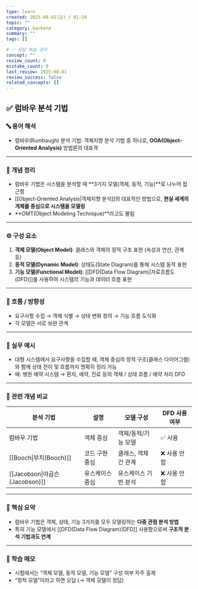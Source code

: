 ```yaml
---
type: learn
created: 2025-08-01(금) / 01:34
topic: ""
category: backend
summary: ""
tags: []

# ✅ 오답 복습 관리
concept: ""
review_count: 0
mistake_count: 0
last_review: 2025-08-01
review_success: false
related_concepts: []
---
```

## ✅ 럼바우 분석 기법

### 🔤 용어 해석
- 럼바우(Rumbaugh) 분석 기법: 객체지향 분석 기법 중 하나로, **OOA(Object-Oriented Analysis)** 방법론의 대표격

---

### 📌 개념 정리
- 럼바우 기법은 시스템을 분석할 때 **3가지 모델(객체, 동적, 기능)**로 나누어 접근함  
- [[Object-Oriented Analysis|객체지향 분석]]의 대표적인 방법으로, **현실 세계의 개체를 중심으로 시스템을 모델링**  
- **OMT(Object Modeling Technique)**라고도 불림

---

### ⚙️ 구성 요소
1. **객체 모델(Object Model)**: 클래스와 객체의 정적 구조 표현 (속성과 연산, 관계 등)
2. **동적 모델(Dynamic Model)**: 상태도(State Diagram)를 통해 시스템 동작 표현
3. **기능 모델(Functional Model)**: [[DFD(Data Flow Diagram)|자료흐름도(DFD)]]를 사용하여 시스템의 기능과 데이터 흐름 표현

---

### 🧭 흐름 / 방향성
- 요구사항 수집 → 객체 식별 → 상태 변화 정의 → 기능 흐름 도식화  
- 각 모델은 서로 보완 관계

---

### 💬 실무 예시
- 대형 시스템에서 요구사항을 수집할 때, 객체 중심의 정적 구조(클래스 다이어그램)와 함께 상태 전이 및 흐름까지 명확히 정리 가능  
- 예: 병원 예약 시스템 → 환자, 예약, 진료 등의 객체 / 상태 흐름 / 예약 처리 DFD

---

### 🔁 관련 개념 비교

| 분석 기법                       | 설명       | 모델 구성        | DFD 사용 여부 |
| --------------------------- | -------- | ------------ | --------- |
| 럼바우 기법                      | 객체 중심    | 객체/동적/기능 모델  | ✅ 사용      |
| [[Booch\|부치(Booch)]]        | 코드 구현 중심 | 클래스, 객체 간 관계 | ❌ 사용 안 함  |
| [[Jacobson\|야곱슨(Jacobson)]] | 유스케이스 중심 | 유스케이스 기반 분석  | ❌ 사용 안 함  |

---

### 🎯 핵심 요약
- 럼바우 기법은 객체, 상태, 기능 3가지를 모두 모델링하는 **다중 관점 분석 방법**
- 특히 기능 모델에서 [[DFD(Data Flow Diagram)|DFD]] 사용함으로써 **구조적 분석 기법과도 연계**

---

### 🧠 학습 메모
- 시험에서는 “객체 모델, 동적 모델, 기능 모델” 구성 여부 자주 출제  
- “정적 모델”이라고 하면 오답 (→ 객체 모델이 정답)
